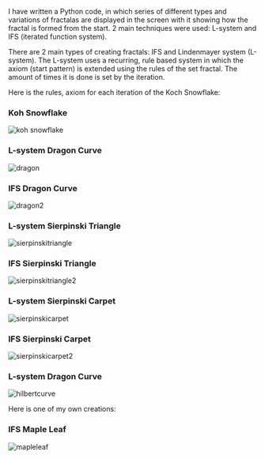 I have written a Python code, in which series of different types and variations of fractalas are displayed in the screen with it showing how the fractal is formed from the start. 2 main techniques were used: L-system and IFS (iterated function system).


There are 2 main types of creating fractals: IFS and Lindenmayer system (L-system).
The L-system uses a recurring, rule based system in which the axiom (start pattern) is extended using the rules of the set fractal. The amount of times it is done is set by the iteration.


Here is the rules, axiom for each iteration of the Koch Snowflake:


### Koh Snowflake
![koh snowflake](samples/kohsnowflake.gif)


### L-system Dragon Curve
![dragon](samples/dragon.gif)


### IFS Dragon Curve
![dragon2](samples/dragon2.gif)


### L-system Sierpinski Triangle
![sierpinskitriangle](samples/sierpinskitriangle.gif)


### IFS Sierpinski Triangle
![sierpinskitriangle2](samples/sierpinskitriangle2.gif)


### L-system Sierpinski Carpet
![sierpinskicarpet](samples/sierpinskicarpet.gif)


### IFS Sierpinski Carpet
![sierpinskicarpet2](samples/sierpinskicarpet2.gif)


### L-system Dragon Curve
![hilbertcurve](samples/hilbertcurve.gif)


Here is one of my own creations:
### IFS Maple Leaf
![mapleleaf](samples/mapleleaf.gif)
